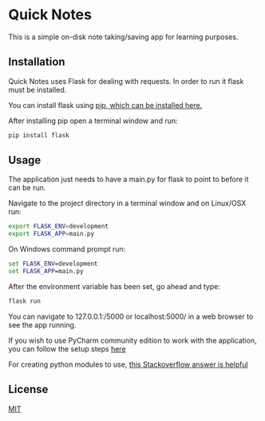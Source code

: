 # Quick Notes

This is a simple on-disk note taking/saving app for learning purposes.

## Installation

Quick Notes uses Flask for dealing with requests. In order to run it flask must be installed.

You can install flask using [pip, which can be installed here.](https://pip.pypa.io/en/stable/installing/)

After installing pip open a terminal window and run:

```bash
pip install flask
```

## Usage
The application just needs to have a main.py for flask to point to before it can be run.

Navigate to the project directory in a terminal window and on Linux/OSX run:

```bash
export FLASK_ENV=development
export FLASK_APP=main.py
```
On Windows command prompt run:

```cmd
set FLASK_ENV=development
set FLASK_APP=main.py
```

After the environment variable has been set, go ahead and type:

```bash
flask run
```
You can navigate to 127.0.0.1:/5000 or localhost:5000/ in a web browser to see the app running.

If you wish to use PyCharm community edition to work with the application, you can follow the setup steps [here](https://blog.miguelgrinberg.com/post/setting-up-a-flask-application-in-pycharm)

For creating python modules to use, [this Stackoverflow answer is helpful](https://stackoverflow.com/questions/15746675/how-to-write-a-python-module-package)

## License
[MIT](https://choosealicense.com/licenses/mit/)
